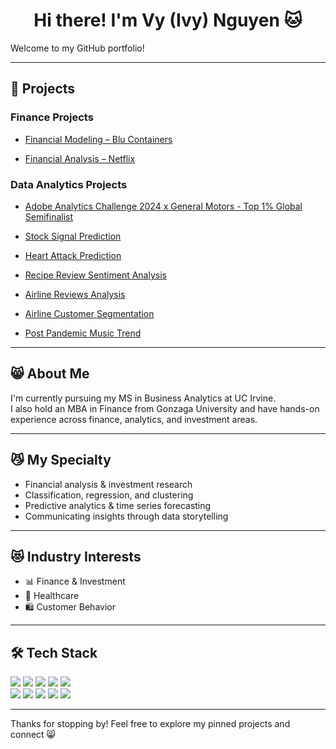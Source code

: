 <h1 align="center">Hi there! I'm Vy (Ivy) Nguyen 🐱</h1>

<p>Welcome to my GitHub portfolio!</p>

---

## 📁 Projects


### Finance Projects
- [Financial Modeling – Blu Containers](https://github.com/ivy-nguyen12/Financial_Modeling)

- [Financial Analysis – Netflix](https://github.com/ivy-nguyen12/Financial_Analysis)  

### Data Analytics Projects
- [Adobe Analytics Challenge 2024 x General Motors - Top 1% Global Semifinalist](https://github.com/ivy-nguyen12/Adobe_Analytics_Challenge_2024)
  
- [Stock Signal Prediction](https://github.com/ivy-nguyen12/Stock_Signal_Prediction)
  
- [Heart Attack Prediction](https://github.com/ivy-nguyen12/Heart_Attack_Prediction)    

- [Recipe Review Sentiment Analysis](https://github.com/ivy-nguyen12/Recipe_Review_Sentiment_Analysis) 

- [Airline Reviews Analysis](https://github.com/ivy-nguyen12/Airline_Reviews_Analysis)  

- [Airline Customer Segmentation](https://github.com/ivy-nguyen12/Airline_Customer_Segmentation)  

- [Post Pandemic Music Trend](https://github.com/ivy-nguyen12/Post_Pandemic_Music_Trend_Analysis)  

---

## 😸 About Me

I'm currently pursuing my MS in Business Analytics at UC Irvine.  
I also hold an MBA in Finance from Gonzaga University and have hands-on experience across finance, analytics, and investment areas.

---

## 😼 My Specialty

- Financial analysis & investment research  
- Classification, regression, and clustering  
- Predictive analytics & time series forecasting  
- Communicating insights through data storytelling  

---

## 😻 Industry Interests

- 📊 Finance & Investment  
- 🧬 Healthcare  
- 🛍️ Customer Behavior  

---

## 🛠️ Tech Stack

<p align="left">
  <img src="https://img.shields.io/badge/Python-3776AB?style=for-the-badge&logo=python&logoColor=white"/>
  <img src="https://img.shields.io/badge/R-276DC3?style=for-the-badge&logo=r&logoColor=white"/>
  <img src="https://img.shields.io/badge/MySQL-00758F?style=for-the-badge&logo=mysql&logoColor=white"/>
  <img src="https://img.shields.io/badge/Power%20BI-F2C811?style=for-the-badge&logo=powerbi&logoColor=black"/>
  <img src="https://img.shields.io/badge/Tableau-E97627?style=for-the-badge&logo=tableau&logoColor=white"/>
  <br/>
  <img src="https://img.shields.io/badge/Pandas-150458?style=for-the-badge&logo=pandas&logoColor=white"/>
  <img src="https://img.shields.io/badge/Numpy-013243?style=for-the-badge&logo=numpy&logoColor=white"/>
  <img src="https://img.shields.io/badge/SPSS-313131?style=for-the-badge&logo=IBM&logoColor=white"/>
  <img src="https://img.shields.io/badge/Git-F05032?style=for-the-badge&logo=git&logoColor=white"/>
  <img src="https://img.shields.io/badge/Markdown-000000?style=for-the-badge&logo=markdown&logoColor=white"/>
</p>

---

<p>Thanks for stopping by! Feel free to explore my pinned projects and connect 😸</p>
